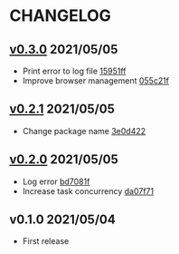 # CHANGELOG

## [v0.3.0](https://github.com/aktriver/rssified/compare/v0.2.1..v0.3.0) 2021/05/05

- Print error to log file [15951ff](https://github.com/aktriver/rssified/commit/15951ff318f38d3280537873f2d103ec41516b0b)
- Improve browser management [055c21f](https://github.com/aktriver/rssified/commit/055c21f0f6449db748957e98b93db720af8f8291)

## [v0.2.1](https://github.com/aktriver/rssified/compare/v0.2.0..v0.2.1) 2021/05/05

- Change package name [3e0d422](https://github.com/aktriver/rssified/commit/3e0d42261e383c61aadf04e24236f65ea0677a20)

## [v0.2.0](https://github.com/aktriver/rssified/compare/v0.1.0..v0.2.0) 2021/05/05

- Log error [bd7081f](https://github.com/aktriver/rssified/commit/bd7081f057d9a8ffbff50e81b014935fd6f0a95f)
- Increase task concurrency [da07f71](https://github.com/aktriver/rssified/commit/da07f7125801ffe9bae878f5d364ee9351d455d5)

## v0.1.0 2021/05/04

- First release
